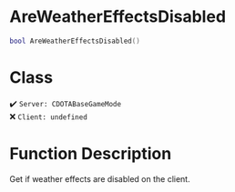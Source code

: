 # AreWeatherEffectsDisabled
```lua
bool AreWeatherEffectsDisabled()
```
# Class
✔️ `Server: CDOTABaseGameMode`  
❌ `Client: undefined`  

# Function Description
Get if weather effects are disabled on the client.
